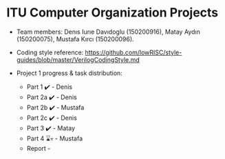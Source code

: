 # ITU Computer Organization Projects

* Team members: Denıs Iurıe Davıdoglu (150200916), Matay Aydın (150200075), Mustafa Kırcı (150200096).

* Coding style reference: https://github.com/lowRISC/style-guides/blob/master/VerilogCodingStyle.md

* Project 1 progress & task distribution:
  - Part 1 :heavy_check_mark: - Denis
  - Part 2a :heavy_check_mark: - Denis
  - Part 2b :heavy_check_mark: - Mustafa 
  - Part 2c :heavy_check_mark: - Denis
  - Part 3 :heavy_check_mark: - Matay
  - Part 4 :hourglass::skull: - Mustafa
  - Report - 
